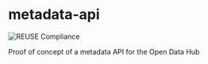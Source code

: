 <!--
SPDX-FileCopyrightText: NOI Techpark <digital@noi.bz.it>

SPDX-License-Identifier: CC0-1.0
-->

# metadata-api

![REUSE Compliance](https://github.com/noi-techpark/metadata-api/actions/workflows/reuse.yml/badge.svg)

Proof of concept of a metadata API for the Open Data Hub
